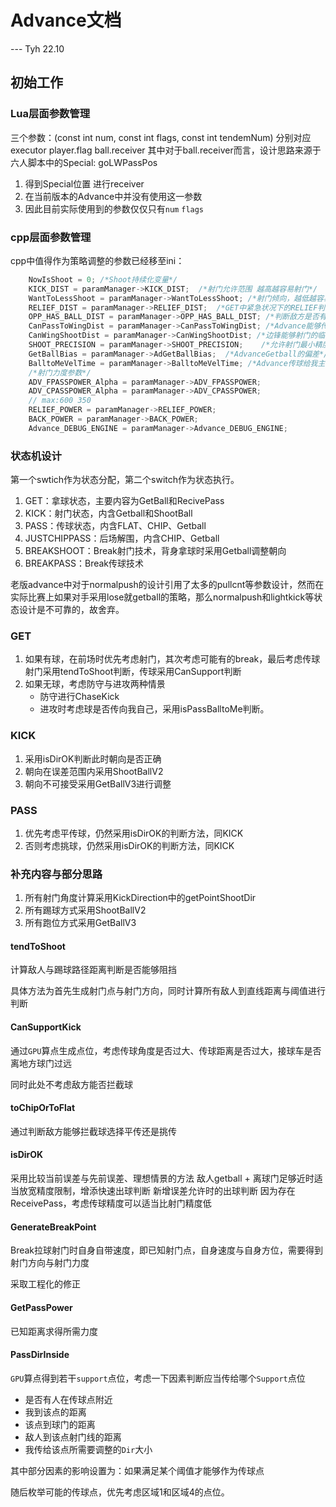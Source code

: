 # Advance文档

--- Tyh 22.10

## 初始工作

### Lua层面参数管理

三个参数：(const int num, const int flags, const int tendemNum)
分别对应executor  player.flag  ball.receiver
其中对于ball.receiver而言，设计思路来源于六人脚本中的Special:  goLWPassPos

1. 得到Special位置 进行receiver
2. 在当前版本的Advance中并没有使用这一参数
3. 因此目前实际使用到的参数仅仅只有`num` `flags`

### cpp层面参数管理

cpp中值得作为策略调整的参数已经移至ini：

```c++
	NowIsShoot = 0; /*Shoot持续化变量*/
	KICK_DIST = paramManager->KICK_DIST;  /*射门允许范围 越高越容易射门*/
	WantToLessShoot = paramManager->WantToLessShoot; /*射门倾向，越低越容易射门 最低为0 最高为5*/
	RELIEF_DIST = paramManager->RELIEF_DIST;  /*GET中紧急状况下的RELIEF判断距离*/
	OPP_HAS_BALL_DIST = paramManager->OPP_HAS_BALL_DIST; /*判断敌方是否有球的距离 需要调整*/
	CanPassToWingDist = paramManager->CanPassToWingDist; /*Advance能够传给边锋的临界距离*/
	CanWingShootDist = paramManager->CanWingShootDist; /*边锋能够射门的临界距离*/
	SHOOT_PRECISION = paramManager->SHOOT_PRECISION;	/*允许射门最小精度角分母，越大越慢越精确 最低为7最高17*/
	GetBallBias = paramManager->AdGetBallBias;	/*AdvanceGetball的偏差*/
	BalltoMeVelTime = paramManager->BalltoMeVelTime; /*Advance传球给我主动去接的临界时间*/
	/*射门力度参数*/
    ADV_FPASSPOWER_Alpha = paramManager->ADV_FPASSPOWER;
    ADV_CPASSPOWER_Alpha = paramManager->ADV_CPASSPOWER;
    // max:600 350
	RELIEF_POWER = paramManager->RELIEF_POWER;
    BACK_POWER = paramManager->BACK_POWER;
	Advance_DEBUG_ENGINE = paramManager->Advance_DEBUG_ENGINE;
```

### 状态机设计

第一个swtich作为状态分配，第二个switch作为状态执行。

1. GET：拿球状态，主要内容为GetBall和RecivePass
2. KICK：射门状态，内含Getball和ShootBall
3. PASS：传球状态，内含FLAT、CHIP、Getball
4. JUSTCHIPPASS：后场解围，内含CHIP、Getball
5. BREAKSHOOT：Break射门技术，背身拿球时采用Getball调整朝向
6. BREAKPASS：Break传球技术

 老版advance中对于normalpush的设计引用了太多的pullcnt等参数设计，然而在实际比赛上如果对手采用lose就getball的策略，那么normalpush和lightkick等状态设计是不可靠的，故舍弃。

### GET

1. 如果有球，在前场时优先考虑射门，其次考虑可能有的break，最后考虑传球
   射门采用tendToShoot判断，传球采用CanSupport判断
2. 如果无球，考虑防守与进攻两种情景
   -  防守进行ChaseKick
   -  进攻时考虑球是否传向我自己，采用isPassBalltoMe判断。

### KICK

1. 采用isDirOK判断此时朝向是否正确
2. 朝向在误差范围内采用ShootBallV2
3. 朝向不可接受采用GetBallV3进行调整

### PASS

1. 优先考虑平传球，仍然采用isDirOK的判断方法，同KICK
2. 否则考虑挑球，仍然采用isDirOK的判断方法，同KICK

### 补充内容与部分思路

1. 所有射门角度计算采用KickDirection中的getPointShootDir
2. 所有踢球方式采用ShootBallV2
3. 所有跑位方式采用GetBallV3

#### tendToShoot

计算敌人与踢球路径距离判断是否能够阻挡

具体方法为首先生成射门点与射门方向，同时计算所有敌人到直线距离与阈值进行判断

#### CanSupportKick

通过`GPU`算点生成点位，考虑传球角度是否过大、传球距离是否过大，接球车是否离地方球门过远

同时此处不考虑敌方能否拦截球

#### toChipOrToFlat

通过判断敌方能够拦截球选择平传还是挑传

#### isDirOK

采用比较当前误差与先前误差、理想情景的方法
敌人getball + 离球门足够近时适当放宽精度限制，增添快速出球判断
新增误差允许时的出球判断
因为存在ReceivePass，考虑传球精度可以适当比射门精度低

#### GenerateBreakPoint

Break拉球射门时自身自带速度，即已知射门点，自身速度与自身方位，需要得到射门方向与射门力度

采取工程化的修正

#### GetPassPower

已知距离求得所需力度

#### PassDirInside

`GPU`算点得到若干`support`点位，考虑一下因素判断应当传给哪个`Support`点位

- 是否有人在传球点附近
- 我到该点的距离
- 该点到球门的距离
- 敌人到该点射门线的距离
- 我传给该点所需要调整的`Dir`大小

其中部分因素的影响设置为：如果满足某个阈值才能够作为传球点

随后枚举可能的传球点，优先考虑区域1和区域4的点位。